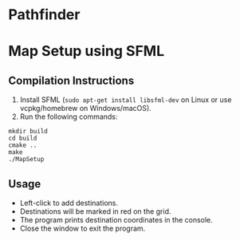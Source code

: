 # Pathfinder
# Map Setup using SFML

## Compilation Instructions

1. Install SFML (`sudo apt-get install libsfml-dev` on Linux or use vcpkg/homebrew on Windows/macOS).
2. Run the following commands:

```
mkdir build
cd build
cmake ..
make
./MapSetup
```

## Usage
- Left-click to add destinations.
- Destinations will be marked in red on the grid.
- The program prints destination coordinates in the console.
- Close the window to exit the program.
